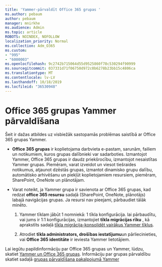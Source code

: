 ```yaml
---
title: 'Yammer-pārvaldīt Office 365 grupas '
ms.author: pebaum
author: pebaum
manager: mnirkhe
ms.audience: Admin
ms.topic: article
ROBOTS: NOINDEX, NOFOLLOW
localization_priority: Normal
ms.collection: Adm_O365
ms.custom:
- "995"
- "6000003"
ms.openlocfilehash: 9c2742b715064d55d9525860f78c530294f90999
ms.sourcegitcommit: 037331d71f06750d972c0b6278b23bb15c4806ca
ms.translationtype: MT
ms.contentlocale: lv-LV
ms.lasthandoff: 10/18/2019
ms.locfileid: "36530948"
---
```

# <a name="manage-office-365-groups-in-yammer"></a>Office 365 grupas Yammer pārvaldīšana

Šeit ir dažas atbildes uz visbiežāk sastopamās problēmas saistībā ar Office 365 grupas Yammer.

* **Office 365 grupas** ir koplietojama darbvieta e-pastam, sarunām, failiem un notikumiem, kuros grupas dalībnieki var sadarboties. Izmantojot Yammer, Office 365 grupas ir daudz priekšrocību, izmantojot nesaistītas Yammer grupas. Piemēram, varat izveidot un viesot tiešraides notikumus, atjaunot dzēstās grupas, izmantot dinamisko grupu dalību, automātisko arhivēšanu un piekļūt koplietojamiem resursiem, piemēram, SharePoint, OneNote un plānotājam.

* Varat noteikt, ja Yammer grupa ir savienota ar Office 365 grupas, kad redzat **office 365 resursu** sadaļā (SharePoint, OneNote, plānotājs) labajā navigācijas grupas. Ja resursi nav pieejami, pārbaudiet tālāk minēto.

  1. Yammer tīklam jābūt 1 nomniekā: 1 tīkla konfigurācija. lai pārbaudītu, vai jums ir 1:1 konfigurācijas, izmantojiet **tīkla migrācijas rīku** , kā aprakstīts sadaļā [tīkla migrācija-konsolidēt vairākus Yammer tīklus](https://docs.microsoft.com/yammer/configure-your-yammer-network/consolidate-multiple-yammer-networks).

  2. Atrodiet **tīkla administrators, drošības iestatījumu**un pārliecinieties, vai **Office 365 identitāte** ir ieviesta Yammer lietotājiem.

Lai iegūtu papildinformāciju par Office 365 grupas un Yammer, lūdzu, skatiet [Yammer un Office 365 grupas](https://docs.microsoft.com/yammer/manage-yammer-groups/yammer-and-office-365-groups?redirectSourcePath=%252fen-us%252farticle%252fYammer-and-Office-365-Groups-d8c239dc-a48b-47ab-b85e-6b4b8191a869). Informāciju par grupas pārvaldību skatiet sadaļā [grupas pārvaldīšana pakalpojumā Yammer](https://support.office.com/article/Manage-a-group-in-Yammer-6e05c6d6-5548-4c88-89cd-e6757a514ef2)
